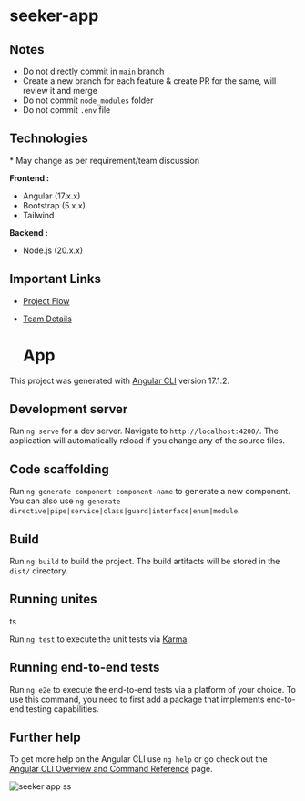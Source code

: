 # seeker-app

## Notes

-   Do not directly commit in `main` branch
-   Create a new branch for each feature & create PR for the same, will review
    it and merge
-   Do not commit `node_modules` folder
-   Do not commit `.env` file

## Technologies

\* May change as per requirement/team discussion

**Frontend :**

-   Angular (17.x.x)
-   Bootstrap (5.x.x)
-   Tailwind

**Backend :**

-   Node.js (20.x.x)

## Important Links

-   [Project
    Flow](https://drive.google.com/file/d/1up5-EMfls0ycHXtUN_W0BiGxoVT_DpBd/view)

-   [Team
    Details](https://docs.google.com/spreadsheets/d/1Y6oUUeeC6dFKH2PCi76-8we-vuI48t5sNSTKXK6A5Pg/edit#gid=0)


    # App

This project was generated with [Angular CLI](https://github.com/angular/angular-cli) version 17.1.2.

## Development server

Run `ng serve` for a dev server. Navigate to `http://localhost:4200/`. The application will automatically reload if you change any of the source files.

## Code scaffolding

Run `ng generate component component-name` to generate a new component. You can also use `ng generate directive|pipe|service|class|guard|interface|enum|module`.

## Build

Run `ng build` to build the project. The build artifacts will be stored in the `dist/` directory.

## Running unites
ts

Run `ng test` to execute the unit tests via [Karma](https://karma-runner.github.io).

## Running end-to-end tests

Run `ng e2e` to execute the end-to-end tests via a platform of your choice. To use this command, you need to first add a package that implements end-to-end testing capabilities.

## Further help

To get more help on the Angular CLI use `ng help` or go check out the [Angular CLI Overview and Command Reference](https://angular.io/cli) page.



![seeker app ss](https://github.com/aditya-agr3/seeker-app/assets/103147141/d1cc58d2-93fc-4b78-abea-e885294ec773)
